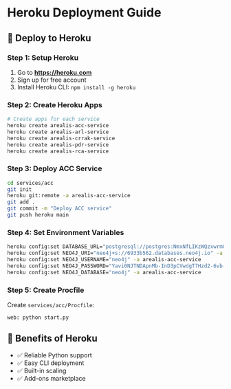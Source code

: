 # Heroku Deployment Guide

## 🚀 Deploy to Heroku

### Step 1: Setup Heroku
1. Go to **https://heroku.com**
2. Sign up for free account
3. Install Heroku CLI: `npm install -g heroku`

### Step 2: Create Heroku Apps
```bash
# Create apps for each service
heroku create arealis-acc-service
heroku create arealis-arl-service
heroku create arealis-crrak-service
heroku create arealis-pdr-service
heroku create arealis-rca-service
```

### Step 3: Deploy ACC Service
```bash
cd services/acc
git init
heroku git:remote -a arealis-acc-service
git add .
git commit -m "Deploy ACC service"
git push heroku main
```

### Step 4: Set Environment Variables
```bash
heroku config:set DATABASE_URL="postgresql://postgres:NmxNfLIKzWQzxwrmQUiKCouDXhcScjcD@switchyard.proxy.rlwy.net:25675/railway" -a arealis-acc-service
heroku config:set NEO4J_URI="neo4j+s://6933b562.databases.neo4j.io" -a arealis-acc-service
heroku config:set NEO4J_USERNAME="neo4j" -a arealis-acc-service
heroku config:set NEO4J_PASSWORD="Yavi0NJTNDApnMb-InD3pCVwdgT7Hzd2-6vb-tYshZo" -a arealis-acc-service
heroku config:set NEO4J_DATABASE="neo4j" -a arealis-acc-service
```

### Step 5: Create Procfile
Create `services/acc/Procfile`:
```
web: python start.py
```

## 🎯 Benefits of Heroku
- ✅ Reliable Python support
- ✅ Easy CLI deployment
- ✅ Built-in scaling
- ✅ Add-ons marketplace

